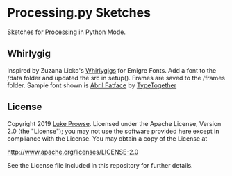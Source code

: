 # Processing.py Sketches

Sketches for [Processing](https://processing.org/) in Python Mode.

## Whirlygig

Inspired by Zuzana Licko's [Whirlygigs](https://www.emigre.com/Fonts/Whirligig) for Emigre Fonts. Add a font to the /data folder and updated the src in setup(). Frames are saved to the /frames folder. Sample font shown is [Abril Fatface](https://fonts.google.com/specimen/Abril+Fatface) by [TypeTogether](https://www.type-together.com/)

## License

Copyright 2019 [Luke Prowse](http://twitter.com/luke_prowse). Licensed under the Apache License, Version 2.0 (the "License"); you may not use the software provided here except in compliance with the License. You may obtain a copy of the License at

http://www.apache.org/licenses/LICENSE-2.0

See the License file included in this repository for further details.
